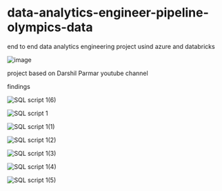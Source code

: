 # data-analytics-engineer-pipeline-olympics-data
end to end data analytics engineering project usind azure and databricks

![image](https://github.com/lauranonato/data-engineer-pipeline-olympics/assets/56266061/ca4b2d06-4b3e-422d-bcd5-6aae746ab500)

project based on Darshil Parmar youtube channel

findings

![SQL script 1(6)](https://github.com/lauranonato/data-analytics-engineer-project-olympics/assets/56266061/20c0fd8d-a95f-4206-96e0-7bb58e808fa4)

![SQL script 1](https://github.com/lauranonato/data-analytics-engineer-project-olympics/assets/56266061/80140b67-24c8-48ce-9004-18bd588ee36d)

![SQL script 1(1)](https://github.com/lauranonato/data-analytics-engineer-project-olympics/assets/56266061/11bd1891-a105-417a-a74e-8799b4f90a93)

![SQL script 1(2)](https://github.com/lauranonato/data-analytics-engineer-project-olympics/assets/56266061/82b8fdab-8f34-4156-b266-5035ee90f136)

![SQL script 1(3)](https://github.com/lauranonato/data-analytics-engineer-project-olympics/assets/56266061/e2e1d9dd-13c1-4d2d-9b4c-9a9d5291ca01)

![SQL script 1(4)](https://github.com/lauranonato/data-analytics-engineer-project-olympics/assets/56266061/f3c941b4-bea7-4c2e-93e0-fba2fd92b45c)

![SQL script 1(5)](https://github.com/lauranonato/data-analytics-engineer-project-olympics/assets/56266061/6b6b4e0b-e1da-4b43-9048-e5db52a0f816)

